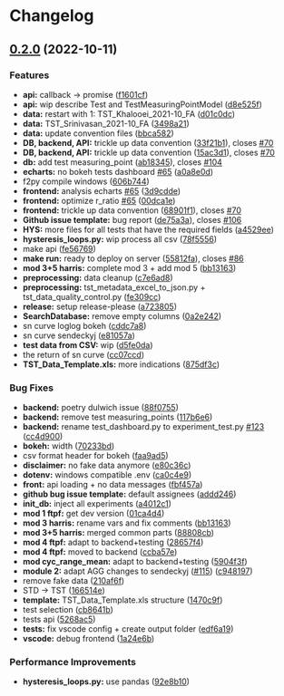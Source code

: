 # Changelog

## [0.2.0](https://github.com/EPFL-ENAC/CCFatiguePlatform/compare/root-v0.1.0...root-v0.2.0) (2022-10-11)


### Features

* **api:** callback -&gt; promise ([f1601cf](https://github.com/EPFL-ENAC/CCFatiguePlatform/commit/f1601cf881a5d1f7ee08ae016004530509de852a))
* **api:** wip describe Test and TestMeasuringPointModel ([d8e525f](https://github.com/EPFL-ENAC/CCFatiguePlatform/commit/d8e525fc15a3ec768cb6689850a3e281bb0fa368))
* **data:** restart with 1: TST_Khalooei_2021-10_FA ([d01c0dc](https://github.com/EPFL-ENAC/CCFatiguePlatform/commit/d01c0dc742cdfb6dd113411996eb021bbf422c6e))
* **data:** TST_Srinivasan_2021-10_FA ([3498a21](https://github.com/EPFL-ENAC/CCFatiguePlatform/commit/3498a21dd73a9e43808da83ed33881f5d8321403))
* **data:** update convention files ([bbca582](https://github.com/EPFL-ENAC/CCFatiguePlatform/commit/bbca582bdcd2413f428009d73041dab077194447))
* **DB, backend, API:** trickle up data convention ([33f21b1](https://github.com/EPFL-ENAC/CCFatiguePlatform/commit/33f21b1b069837252be7cdffb7dbb30c7c30027d)), closes [#70](https://github.com/EPFL-ENAC/CCFatiguePlatform/issues/70)
* **DB, backend, API:** trickle up data convention ([15ac3d1](https://github.com/EPFL-ENAC/CCFatiguePlatform/commit/15ac3d1218e6e323725a48f61760b64818c81329)), closes [#70](https://github.com/EPFL-ENAC/CCFatiguePlatform/issues/70)
* **db:** add test measuring_point ([ab18345](https://github.com/EPFL-ENAC/CCFatiguePlatform/commit/ab18345681634205de042d4a0fda944c4642b4db)), closes [#104](https://github.com/EPFL-ENAC/CCFatiguePlatform/issues/104)
* **echarts:** no bokeh tests dashboard [#65](https://github.com/EPFL-ENAC/CCFatiguePlatform/issues/65) ([a0a8e0d](https://github.com/EPFL-ENAC/CCFatiguePlatform/commit/a0a8e0da6d63fe533ff78b10d6169f8bb2bd7874))
* f2py compile windows ([606b744](https://github.com/EPFL-ENAC/CCFatiguePlatform/commit/606b744390623f0fcc26ce988f3eb15110c4c2ab))
* **frontend:** analysis echarts [#65](https://github.com/EPFL-ENAC/CCFatiguePlatform/issues/65) ([3d9cdde](https://github.com/EPFL-ENAC/CCFatiguePlatform/commit/3d9cdde34cdc4e64293fbd1da83eabc984d21c65))
* **frontend:** optimize r_ratio [#65](https://github.com/EPFL-ENAC/CCFatiguePlatform/issues/65) ([00dca1e](https://github.com/EPFL-ENAC/CCFatiguePlatform/commit/00dca1e1ae2276cdde79d805ebd28eefefea94ae))
* **frontend:** trickle up data convention ([68901f1](https://github.com/EPFL-ENAC/CCFatiguePlatform/commit/68901f132685940746f35995e860f39f61bf8861)), closes [#70](https://github.com/EPFL-ENAC/CCFatiguePlatform/issues/70)
* **Github issue template:** bug report ([de75a3a](https://github.com/EPFL-ENAC/CCFatiguePlatform/commit/de75a3ab42445402b8f886733feb2fde3a98eb94)), closes [#106](https://github.com/EPFL-ENAC/CCFatiguePlatform/issues/106)
* **HYS:** more files for all tests that have the required fields ([a4529ee](https://github.com/EPFL-ENAC/CCFatiguePlatform/commit/a4529ee424eab5063beb275212c5ba04b7fe490b))
* **hysteresis_loops.py:** wip process all csv ([78f5556](https://github.com/EPFL-ENAC/CCFatiguePlatform/commit/78f55561ea9d99d772f148499f51eb8dff539a0c))
* make api ([fe56769](https://github.com/EPFL-ENAC/CCFatiguePlatform/commit/fe5676907c536a0eb17d581cee7528246ae71029))
* **make run:** ready to deploy on server ([55812fa](https://github.com/EPFL-ENAC/CCFatiguePlatform/commit/55812faa132eb25daaf7f2bf91bd03053124e8d0)), closes [#86](https://github.com/EPFL-ENAC/CCFatiguePlatform/issues/86)
* **mod 3+5 harris:** complete mod 3 + add mod 5 ([bb13163](https://github.com/EPFL-ENAC/CCFatiguePlatform/commit/bb131635896b50eb4d3a3433b61e8237f4c3cd40))
* **preprocessing:** data cleanup ([c7e6ad8](https://github.com/EPFL-ENAC/CCFatiguePlatform/commit/c7e6ad8fd012ed5556db74d72feda1782e0aa1f4))
* **preprocessing:** tst_metadata_excel_to_json.py + tst_data_quality_control.py ([fe309cc](https://github.com/EPFL-ENAC/CCFatiguePlatform/commit/fe309cc6cfedf3ef703bc03d3a9ff746bc1e8649))
* **release:** setup release-please ([a723805](https://github.com/EPFL-ENAC/CCFatiguePlatform/commit/a72380587ddec2a06403ad662915fce1fc7f3a87))
* **SearchDatabase:** remove empty columns ([0a2e242](https://github.com/EPFL-ENAC/CCFatiguePlatform/commit/0a2e242af85cab256ac1a50edc9b55a7421219f7))
* sn curve loglog bokeh ([cddc7a8](https://github.com/EPFL-ENAC/CCFatiguePlatform/commit/cddc7a8fa009d6deb9d90f3f487fce39904ed81a))
* sn curve sendeckyj ([e81057a](https://github.com/EPFL-ENAC/CCFatiguePlatform/commit/e81057af643aa42331b977b829d0f6ae10117961))
* **test data from CSV:** wip ([d5fe0da](https://github.com/EPFL-ENAC/CCFatiguePlatform/commit/d5fe0daad4562550f3eac3a59e6ef1777213ffd3))
* the return of sn curve ([cc07ccd](https://github.com/EPFL-ENAC/CCFatiguePlatform/commit/cc07ccd4f3eb8469a5d5489295f3851fb8167602))
* **TST_Data_Template.xls:** more indications ([875df3c](https://github.com/EPFL-ENAC/CCFatiguePlatform/commit/875df3ce1f3456c04153fa887bbf27ec8bfce737))


### Bug Fixes

* **backend:** poetry dulwich issue ([88f0755](https://github.com/EPFL-ENAC/CCFatiguePlatform/commit/88f0755570626648e111c67061a3493b8ae790bc))
* **backend:** remove test measuring_points ([117b6e6](https://github.com/EPFL-ENAC/CCFatiguePlatform/commit/117b6e622d6f92aea8f45472d9047aadb4c59db6))
* **backend:** rename test_dashboard.py to experiment_test.py [#123](https://github.com/EPFL-ENAC/CCFatiguePlatform/issues/123) ([cc4d900](https://github.com/EPFL-ENAC/CCFatiguePlatform/commit/cc4d900bd675403f4351a7b382dbe2cd3c4dc5ec))
* **bokeh:** width ([70233bd](https://github.com/EPFL-ENAC/CCFatiguePlatform/commit/70233bdcd8c92be96fae206e427b4eb0a25f7440))
* csv format header for bokeh ([faa9ad5](https://github.com/EPFL-ENAC/CCFatiguePlatform/commit/faa9ad59a63ebc583d0cb0c84a1733a5b4e5bb50))
* **disclaimer:** no fake data anymore ([e80c36c](https://github.com/EPFL-ENAC/CCFatiguePlatform/commit/e80c36c689275a085bae09e22a21186101dffd01))
* **dotenv:** windows compatible .env ([ca0c4e9](https://github.com/EPFL-ENAC/CCFatiguePlatform/commit/ca0c4e97643706088ef698140138357677bccff8))
* **front:** api loading + no data messages ([fbf457a](https://github.com/EPFL-ENAC/CCFatiguePlatform/commit/fbf457adc18354b0ed35660a6e1b73214ae8b6ff))
* **github bug issue template:** default assignees ([addd246](https://github.com/EPFL-ENAC/CCFatiguePlatform/commit/addd24618c070abb7ff8994136e39e0d65c1bfb5))
* **init_db:** inject all experiments ([a4012c1](https://github.com/EPFL-ENAC/CCFatiguePlatform/commit/a4012c1789a1308ca67601213633e158bd0009a0))
* **mod 1 ftpf:** get dev version ([01ca4d4](https://github.com/EPFL-ENAC/CCFatiguePlatform/commit/01ca4d46a6c5bf0092c225f93192dacac281d1f9))
* **mod 3 harris:** rename vars and fix comments ([bb13163](https://github.com/EPFL-ENAC/CCFatiguePlatform/commit/bb131635896b50eb4d3a3433b61e8237f4c3cd40))
* **mod 3+5 harris:** merged common parts ([88808cb](https://github.com/EPFL-ENAC/CCFatiguePlatform/commit/88808cb626bfb287bd5501db33ec3f58038f1ef9))
* **mod 4 ftpf:** adapt to backend+testing ([28657f4](https://github.com/EPFL-ENAC/CCFatiguePlatform/commit/28657f41c505419cb05437f0816b3c567c13a159))
* **mod 4 ftpf:** moved to backend ([ccba57e](https://github.com/EPFL-ENAC/CCFatiguePlatform/commit/ccba57eb4fe482258d521f0d660171a46c5fa5b3))
* **mod cyc_range_mean:** adapt to backend+testing ([5904f3f](https://github.com/EPFL-ENAC/CCFatiguePlatform/commit/5904f3fff31e039de6b0d4bbf1414f9dc972cd29))
* **module 2:** adapt AGG changes to sendeckyj ([#115](https://github.com/EPFL-ENAC/CCFatiguePlatform/issues/115)) ([c948197](https://github.com/EPFL-ENAC/CCFatiguePlatform/commit/c94819777ee56841bb7af6fca1d16713f8b6b278))
* remove fake data ([210af6f](https://github.com/EPFL-ENAC/CCFatiguePlatform/commit/210af6f073aa57c078e5a0def819f8a2e1544f46))
* STD -&gt; TST ([166514e](https://github.com/EPFL-ENAC/CCFatiguePlatform/commit/166514e1da712e3167050f55be8708132c3048ce))
* **template:** TST_Data_Template.xls structure ([1470c9f](https://github.com/EPFL-ENAC/CCFatiguePlatform/commit/1470c9f08652e0c60917f684d5c303c187d3a61f))
* test selection ([cb8641b](https://github.com/EPFL-ENAC/CCFatiguePlatform/commit/cb8641b10370b05b5daa2fae23302f70150b6870))
* tests api ([5268ac5](https://github.com/EPFL-ENAC/CCFatiguePlatform/commit/5268ac56ccc9e37bc0905705d9a6804d9a4d74e3))
* **tests:** fix vscode config + create output folder ([edf6a19](https://github.com/EPFL-ENAC/CCFatiguePlatform/commit/edf6a198f1e77ff44124c89a84a52d726ee78cfd))
* **vscode:** debug frontend ([1a24e6b](https://github.com/EPFL-ENAC/CCFatiguePlatform/commit/1a24e6b827e239c30b54940c012748394e9a669c))


### Performance Improvements

* **hysteresis_loops.py:** use pandas ([92e8b10](https://github.com/EPFL-ENAC/CCFatiguePlatform/commit/92e8b109e4ad51deb1b4c118630548b4d118e956))
